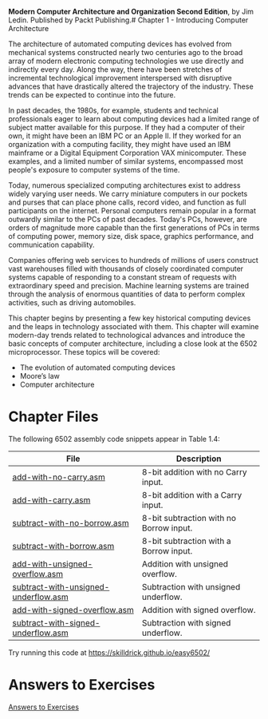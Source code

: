 __Modern Computer Architecture and Organization Second Edition__, by Jim Ledin. Published by Packt Publishing.# Chapter 1 - Introducing Computer Architecture

The architecture of automated computing devices has evolved from mechanical systems
constructed nearly two centuries ago to the broad array of modern electronic computing
technologies we use directly and indirectly every day. Along the way, there have been
stretches of incremental technological improvement interspersed with disruptive advances
that have drastically altered the trajectory of the industry. These trends can be expected
to continue into the future.

In past decades, the 1980s, for example, students and technical professionals eager to learn
about computing devices had a limited range of subject matter available for this purpose.
If they had a computer of their own, it might have been an IBM PC or an Apple II. If
they worked for an organization with a computing facility, they might have used an IBM
mainframe or a Digital Equipment Corporation VAX minicomputer. These examples, and
a limited number of similar systems, encompassed most people's exposure to computer
systems of the time.

Today, numerous specialized computing architectures exist to address widely varying user
needs. We carry miniature computers in our pockets and purses that can place phone
calls, record video, and function as full participants on the internet. Personal computers
remain popular in a format outwardly similar to the PCs of past decades. Today's PCs,
however, are orders of magnitude more capable than the first generations of PCs in
terms of computing power, memory size, disk space, graphics performance, and
communication capability.

Companies offering web services to hundreds of millions of users construct vast
warehouses filled with thousands of closely coordinated computer systems capable
of responding to a constant stream of requests with extraordinary speed and precision.
Machine learning systems are trained through the analysis of enormous quantities
of data to perform complex activities, such as driving automobiles.

This chapter begins by presenting a few key historical computing devices and the leaps in
technology associated with them. This chapter will examine modern-day trends related
to technological advances and introduce the basic concepts of computer architecture,
including a close look at the 6502 microprocessor. These topics will be covered:
* The evolution of automated computing devices  
* Moore’s law
* Computer architecture

# Chapter Files

The following 6502 assembly code snippets appear in Table 1.4:

File | Description
---- | -----------
[add-with-no-carry.asm](src/add-with-no-carry.asm) | 8-bit addition with no Carry input.
[add-with-carry.asm](src/add-with-carry.asm) | 8-bit addition with a Carry input.
[subtract-with-no-borrow.asm](src/subtract-with-no-borrow.asm) | 8-bit subtraction with no Borrow input. 
[subtract-with-borrow.asm](src/subtract-with-borrow.asm) | 8-bit subtraction with a Borrow input. 
[add-with-unsigned-overflow.asm](src/add-with-unsigned-overflow.asm) | Addition with unsigned overflow. 
[subtract-with-unsigned-underflow.asm](src/subtract-with-unsigned-underflow.asm) | Subtraction with unsigned underflow.
[add-with-signed-overflow.asm](src/add-with-signed-overflow.asm) | Addition with signed overflow. 
[subtract-with-signed-underflow.asm](src/subtract-with-signed-underflow.asm) | Subtraction with signed underflow. 

Try running this code at https://skilldrick.github.io/easy6502/

# Answers to Exercises
[Answers to Exercises](Answers%20to%20Exercises/README.md)